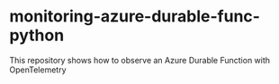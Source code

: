 # monitoring-azure-durable-func-python
This repository shows how to observe an Azure Durable Function with OpenTelemetry
